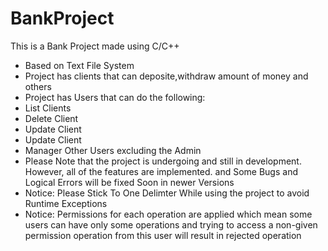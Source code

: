 # BankProject
This is a Bank Project made using C/C++ 
- Based on Text File System
- Project has clients that can deposite,withdraw amount of money and others
- Project has Users that can do the following:
-  List Clients
-  Delete Client
-  Update Client
-  Update Client
-  Manager Other Users excluding the Admin
-  Please Note that the project is undergoing and still in development. However, all of the features are implemented. and Some Bugs and Logical Errors will be fixed Soon in newer Versions
-  Notice: Please Stick To One Delimter While using the project to avoid Runtime Exceptions
-  Notice: Permissions for each operation are applied which mean some users can have only some operations and trying to access a non-given permission operation from this user will result in rejected operation
  
